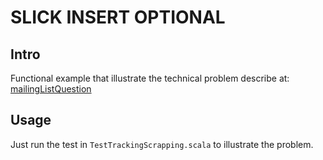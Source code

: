 SLICK INSERT OPTIONAL
=====================


Intro
------
Functional example that illustrate the technical problem describe at: [mailingListQuestion]

Usage
-----
Just run the test in `TestTrackingScrapping.scala` to illustrate the problem.


[mailingListQuestion]: https://groups.google.com/forum/#!topic/scalaquery/aDFBsCMbnFQ  "Reference Slick mailing list question"


